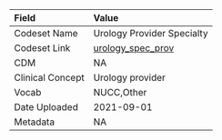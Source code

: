 |Field            |Value                      |
|:----------------|:--------------------------|
|Codeset Name     |Urology Provider Specialty |
|Codeset Link     |[urology_spec_prov](https://github.com/PEDSnet/Variable-Dictionary/blob/main/visits/urology_spec_prov.csv)|
|CDM              |NA                         |
|Clinical Concept |Urology provider           |
|Vocab            |NUCC,Other                 |
|Date Uploaded    |2021-09-01                 |
|Metadata         |NA                         |
